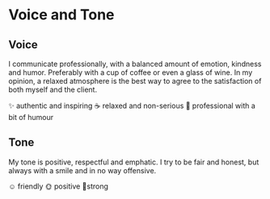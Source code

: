 # Voice and Tone

## Voice

I communicate professionally, with a balanced amount of emotion, kindness and humor. Preferably with a cup of coffee or even a glass of wine. In my opinion, a relaxed atmosphere is the best way to agree to the satisfaction of both myself and the client.

✨ authentic and inspiring
☕️ relaxed and non-serious 
🤝 professional with a bit of humour

## Tone

My tone is positive, respectful and emphatic. I try to be fair and honest, but always with a smile and in no way offensive.

☺️ friendly
🌞 positive
💪strong
